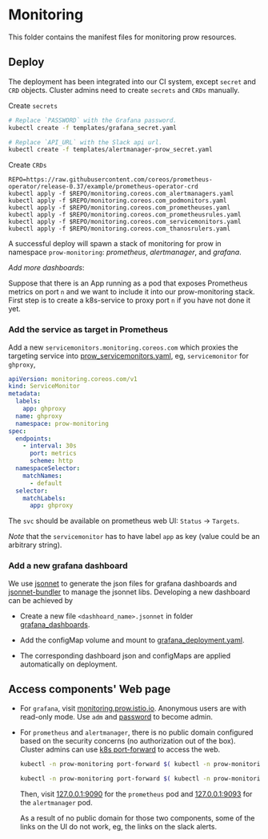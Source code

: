 # Monitoring

This folder contains the manifest files for monitoring prow resources.

## Deploy

The deployment has been integrated into our CI system, except `secret` and `CRD` objects.
Cluster admins need to create `secrets` and `CRDs`  manually.

Create `secrets`

```bash
# Replace `PASSWORD` with the Grafana password.
kubectl create -f templates/grafana_secret.yaml

# Replace `API_URL` with the Slack api url.
kubectl create -f templates/alertmanager-prow_secret.yaml
```

Create `CRDs`

```console
REPO=https://raw.githubusercontent.com/coreos/prometheus-operator/release-0.37/example/prometheus-operator-crd
kubectl apply -f $REPO/monitoring.coreos.com_alertmanagers.yaml
kubectl apply -f $REPO/monitoring.coreos.com_podmonitors.yaml
kubectl apply -f $REPO/monitoring.coreos.com_prometheuses.yaml
kubectl apply -f $REPO/monitoring.coreos.com_prometheusrules.yaml
kubectl apply -f $REPO/monitoring.coreos.com_servicemonitors.yaml
kubectl apply -f $REPO/monitoring.coreos.com_thanosrulers.yaml
```

A successful deploy will spawn a stack of monitoring for prow in namespace `prow-monitoring`: _prometheus_, _alertmanager_, and _grafana_.

_Add more dashboards_:

Suppose that there is an App running as a pod that exposes Prometheus metrics on port `n` and we want to include it into our prow-monitoring stack.
First step is to create a k8s-service to proxy port `n` if you have not done it yet.

### Add the service as target in Prometheus

Add a new `servicemonitors.monitoring.coreos.com` which proxies the targeting service into [prow_servicemonitors.yaml](./prow_servicemonitors.yaml), eg,
`servicemonitor` for `ghproxy`,

```yaml
apiVersion: monitoring.coreos.com/v1
kind: ServiceMonitor
metadata:
  labels:
    app: ghproxy
  name: ghproxy
  namespace: prow-monitoring
spec:
  endpoints:
    - interval: 30s
      port: metrics
      scheme: http
  namespaceSelector:
    matchNames:
      - default
  selector:
    matchLabels:
      app: ghproxy
```

The `svc` should be available on prometheus web UI: `Status` &rarr; `Targets`.

_Note_ that the `servicemonitor` has to have label `app` as key (value could be an arbitrary string).

### Add a new grafana dashboard

We use [jsonnet](https://jsonnet.org) to generate the json files for grafana dashboards and [jsonnet-bundler](https://github.com/jsonnet-bundler/jsonnet-bundler) to manage the jsonnet libs.
Developing a new dashboard can be achieved by

* Create a new file `<dashhoard_name>.jsonnet` in folder [grafana_dashboards](grafana_dashboards).

* Add the configMap volume and mount to [grafana_deployment.yaml](grafana_deployment.yaml).

* The corresponding dashboard json and configMaps are applied automatically on deployment.

## Access components' Web page

* For `grafana`, visit [monitoring.prow.istio.io](https://monitoring.prow.istio.io). Anonymous users are with read-only mode.
Use `adm` and [password](https://github.com/kubernetes/test-infra/blob/master/prow/cluster/monitoring/grafana_deployment.yaml#L39-L45) to become admin.

* For `prometheus` and `alertmanager`, there is no public domain configured based on the security
concerns (no authorization out of the box).
Cluster admins can use [k8s port-forward](https://kubernetes.io/docs/tasks/access-application-cluster/port-forward-access-application-cluster/) to
access the web.

    ```bash
    kubectl -n prow-monitoring port-forward $( kubectl -n prow-monitoring get pods --selector app=prometheus -o jsonpath='{.items[0].metadata.name}' ) 9090

    kubectl -n prow-monitoring port-forward $( kubectl -n prow-monitoring get pods --selector app=alertmanager -o jsonpath='{.items[0].metadata.name}' ) 9093
    ```

    Then, visit [127.0.0.1:9090](http://127.0.0.1:9090) for the `prometheus` pod and [127.0.0.1:9093](http://127.0.0.1:9093) for the `alertmanager` pod.

    As a result of no public domain for those two components, some of the links on the UI do not work, eg, the links on the slack alerts.
